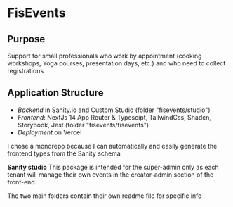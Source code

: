 # FisEvents

## Purpose

Support for small professionals who work by appointment (cooking workshops, Yoga courses, presentation days, etc.) and who need to collect registrations

## Application Structure

- _Backend_ in Sanity.io and Custom Studio (folder "fisevents/studio")
- _Frontend_: NextJs 14 App Router & Typescipt, TailwindCss, Shadcn, Storybook, Jest (folder "fisevents/fisevents")
- _Deployment_ on Vercel

I chose a monorepo because I can automatically and easily generate the frontend types from the Sanity schema

**Sanity studio**
This package is intended for the super-admin only as each tenant will manage their own events in the creator-admin section of the front-end.

The two main folders contain their own readme file for specific info
